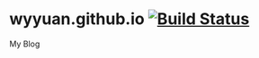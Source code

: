 # wyyuan.github.io [![Build Status](https://travis-ci.org/wyyuan/wyyuan.github.io.svg?branch=BackupBranch)](https://travis-ci.org/wyyuan/wyyuan.github.io)
My Blog
